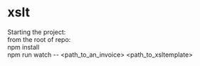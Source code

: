 # xslt

Starting the project: <br/> 
from the root of repo: <br/>
npm install <br>
npm run watch -- <path_to_an_invoice> <path_to_xsltemplate>
